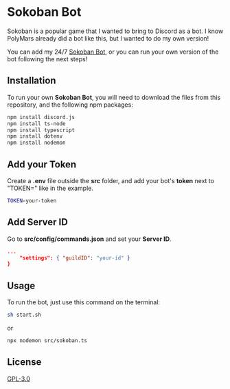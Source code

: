 # Sokoban Bot

Sokoban is a popular game that I wanted to bring to Discord as a bot. I know PolyMars already did a bot like this, but I wanted to do my own version!

You can add my 24/7 [Sokoban Bot](https://itsgox.com/sokoban), or you can run your own version of the bot following the next steps!

## Installation

To run your own **Sokoban Bot**, you will need to download the files from this repository, and the following npm packages:

```bash
npm install discord.js
npm install ts-node
npm install typescript
npm install dotenv
npm install nodemon
```

## Add your Token

Create a **.env** file outside the **src** folder, and add your bot's **token** next to "TOKEN=" like in the example.

```bash
TOKEN=your-token
```

## Add Server ID

Go to **src/config/commands.json** and set your **Server ID**.

```json
...
    "settings": { "guildID": "your-id" }
}
```

## Usage

To run the bot, just use this command on the terminal:

```bash
sh start.sh
```
or
```bash
npx nodemon src/sokoban.ts
```

## License
[GPL-3.0](https://choosealicense.com/licenses/gpl-3.0/)